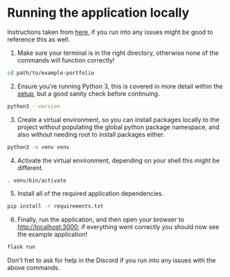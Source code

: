 # Running the application locally

Instructions taken from [here](https://flask.palletsprojects.com/en/2.0.x/installation/), if you run into any issues might be good to reference this as well.

1. Make sure your terminal is in the right directory, otherwise none of the commands will function correctly!

```sh
cd path/to/example-portfolio
```

2. Ensure you're running Python 3, this is covered in more detail within the [setup](../setup/overview.md), but a good sanity check before continuing.

```sh
python3 --version
```

3. Create a virtual environment, so you can install packages locally to the project without populating the global python package namespace, and also without needing root to install packages either.

```sh
python3 -m venv venv
```

4. Activate the virtual environment, depending on your shell this might be different.

```sh
. venv/bin/activate
```

5. Install all of the required application dependencies.

```sh
pip install -r requirements.txt
```

6. Finally, run the application, and then open your browser to [http://localhost:3000](http://localhost:3000); if everything went correctly you should now see the example application!

```sh
flask run
```

Don't fret to ask for help in the Discord if you run into any issues with the above commands.
